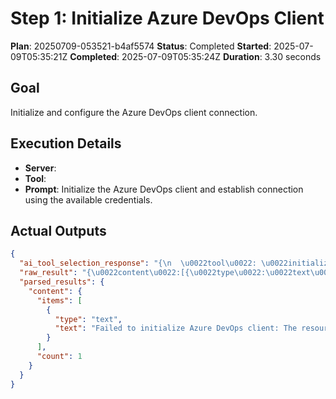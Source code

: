 ﻿# Step 1: Initialize Azure DevOps Client

**Plan**: 20250709-053521-b4af5574
**Status**: Completed
**Started**: 2025-07-09T05:35:21Z
**Completed**: 2025-07-09T05:35:24Z
**Duration**: 3.30 seconds

## Goal
Initialize and configure the Azure DevOps client connection.

## Execution Details
- **Server**: 
- **Tool**: 
- **Prompt**: Initialize the Azure DevOps client and establish connection using the available credentials.

## Actual Outputs
```json
{
  "ai_tool_selection_response": "{\n  \u0022tool\u0022: \u0022initialize_azure_dev_ops_client\u0022,\n  \u0022parameters\u0022: {\n    \u0022organizationUrl\u0022: \u0022Specify the actual organization URL\u0022\n  }\n}",
  "raw_result": "{\u0022content\u0022:[{\u0022type\u0022:\u0022text\u0022,\u0022text\u0022:\u0022Failed to initialize Azure DevOps client: The resource cannot be found.\u0022}]}",
  "parsed_results": {
    "content": {
      "items": [
        {
          "type": "text",
          "text": "Failed to initialize Azure DevOps client: The resource cannot be found."
        }
      ],
      "count": 1
    }
  }
}
```
